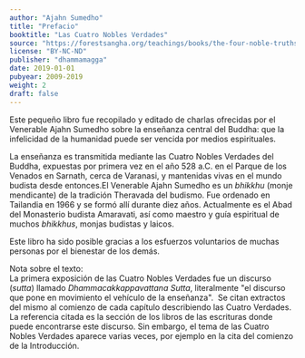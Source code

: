 ```yaml
---
author: "Ajahn Sumedho"
title: "Prefacio"
booktitle: "Las Cuatro Nobles Verdades"
source: "https://forestsangha.org/teachings/books/the-four-noble-truths?language=English"
license: "BY-NC-ND"
publisher: "dhammamagga"
date: 2019-01-01
pubyear: 2009-2019
weight: 2
draft: false
---
```

Este pequeño libro fue recopilado y editado de charlas ofrecidas por el Venerable Ajahn Sumedho sobre la enseñanza central del Buddha: que la infelicidad de la humanidad puede ser vencida por medios espirituales.  

La enseñanza es transmitida mediante las Cuatro Nobles Verdades del Buddha, expuestas por primera vez en el año 528 a.C. en el Parque de los Venados en Sarnath, cerca de Varanasi, y mantenidas vivas en el mundo budista desde entonces.El Venerable Ajahn Sumedho es un *bhikkhu* (monje mendicante) de la tradición Theravada del budismo. Fue ordenado en Tailandia en 1966 y se formó allí durante diez años. Actualmente es el Abad del Monasterio budista Amaravati, así como maestro y guía espiritual de muchos *bhikkhus*, monjas budistas y laicos.  

Este libro ha sido posible gracias a los esfuerzos voluntarios de muchas personas por el bienestar de los demás.  

Nota sobre el texto:  
La primera exposición de las Cuatro Nobles Verdades fue un discurso (*sutta*) llamado *Dhammacakkappavattana* *Sutta*, literalmente "el discurso que pone en movimiento el vehículo de la enseñanza".  Se citan extractos del mismo al comienzo de cada capítulo describiendo las Cuatro Verdades. La referencia citada es la sección de los libros de las escrituras donde puede encontrarse este discurso. Sin embargo, el tema de las Cuatro Nobles Verdades aparece varias veces, por ejemplo en la cita del comienzo de la Introducción.  
